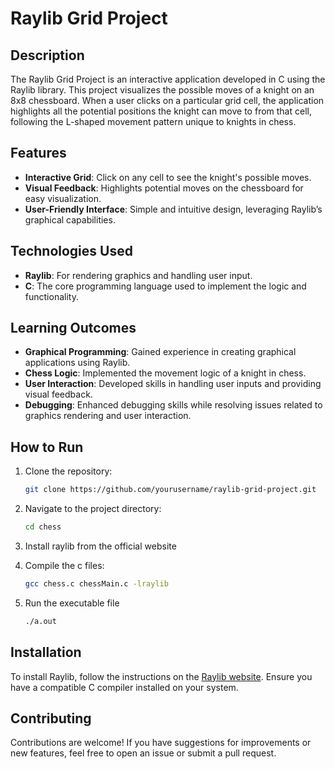 # Raylib Grid Project

## Description
The Raylib Grid Project is an interactive application developed in C using the Raylib library. This project visualizes the possible moves of a knight on an 8x8 chessboard. When a user clicks on a particular grid cell, the application highlights all the potential positions the knight can move to from that cell, following the L-shaped movement pattern unique to knights in chess.

## Features
- **Interactive Grid**: Click on any cell to see the knight's possible moves.
- **Visual Feedback**: Highlights potential moves on the chessboard for easy visualization.
- **User-Friendly Interface**: Simple and intuitive design, leveraging Raylib’s graphical capabilities.

## Technologies Used
- **Raylib**: For rendering graphics and handling user input.
- **C**: The core programming language used to implement the logic and functionality.

## Learning Outcomes
- **Graphical Programming**: Gained experience in creating graphical applications using Raylib.
- **Chess Logic**: Implemented the movement logic of a knight in chess.
- **User Interaction**: Developed skills in handling user inputs and providing visual feedback.
- **Debugging**: Enhanced debugging skills while resolving issues related to graphics rendering and user interaction.

## How to Run
1. Clone the repository:
    ```bash
    git clone https://github.com/yourusername/raylib-grid-project.git
    ```
2. Navigate to the project directory:
    ```bash
    cd chess
    ```
3. Install raylib from the official website

4. Compile the c files:

    ```bash
    gcc chess.c chessMain.c -lraylib
    ```
5. Run the executable file
    ```bash
    ./a.out
    ```

## Installation
To install Raylib, follow the instructions on the [Raylib website](https://www.raylib.com/). Ensure you have a compatible C compiler installed on your system.

## Contributing
Contributions are welcome! If you have suggestions for improvements or new features, feel free to open an issue or submit a pull request.

